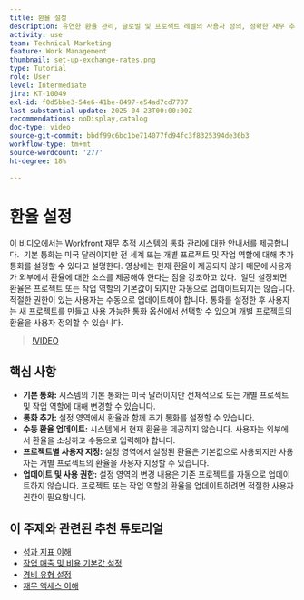 ```yaml
---
title: 환율 설정
description: 유연한 환율 관리, 글로벌 및 프로젝트 레벨의 사용자 정의, 정확한 재무 추적을 위한 수동 입력 옵션을 이용하여 통화 설정을 사용자 정의하십시오.
activity: use
team: Technical Marketing
feature: Work Management
thumbnail: set-up-exchange-rates.png
type: Tutorial
role: User
level: Intermediate
jira: KT-10049
exl-id: f0d5bbe3-54e6-41be-8497-e54ad7cd7707
last-substantial-update: 2025-04-23T00:00:00Z
recommendations: noDisplay,catalog
doc-type: video
source-git-commit: bbdf99c6bc1be714077fd94fc3f8325394de36b3
workflow-type: tm+mt
source-wordcount: '277'
ht-degree: 18%

---
```


# 환율 설정

이 비디오에서는 Workfront 재무 추적 시스템의 통화 관리에 대한 안내서를 제공합니다. &#x200B; 기본 통화는 미국 달러이지만 전 세계 또는 개별 프로젝트 및 작업 역할에 대해 추가 통화를 설정할 수 있다고 설명한다.
영상에는 현재 환율이 제공되지 않기 때문에 사용자가 외부에서 환율에 대한 소스를 제공해야 한다는 점을 강조하고 있다. &#x200B; 일단 설정되면 환율은 프로젝트 또는 작업 역할의 기본값이 되지만 자동으로 업데이트되지는 않습니다. 적절한 권한이 있는 사용자는 수동으로 업데이트해야 합니다. &#x200B; 통화를 설정한 후 사용자는 새 프로젝트를 만들고 사용 가능한 통화 옵션에서 선택할 수 있으며 개별 프로젝트의 환율을 사용자 정의할 수 있습니다. &#x200B;

>[!VIDEO](https://video.tv.adobe.com/v/3457693/?quality=12&learn=on&enablevpops=1)

## 핵심 사항

* **기본 통화:** 시스템의 기본 통화는 미국 달러이지만 전체적으로 또는 개별 프로젝트 및 작업 역할에 대해 변경할 수 있습니다. &#x200B;
* **통화 추가:** 설정 영역에서 환율과 함께 추가 통화를 설정할 수 있습니다. &#x200B;
* **수동 환율 업데이트:** 시스템에서 현재 환율을 제공하지 않습니다. 사용자는 외부에서 환율을 소싱하고 수동으로 입력해야 합니다. &#x200B;
* **프로젝트별 사용자 지정:** 설정 영역에서 설정된 환율은 기본값으로 사용되지만 사용자는 개별 프로젝트의 환율을 사용자 지정할 수 있습니다. &#x200B;
* **업데이트 및 사용 권한:** 설정 영역의 변경 내용은 기존 프로젝트를 자동으로 업데이트하지 않습니다. 프로젝트 또는 작업 역할의 환율을 업데이트하려면 적절한 사용자 권한이 필요합니다.

## 이 주제와 관련된 추천 튜토리얼

* [성과 지표 이해](/help/manage-work/project-finances/understand-performance-metrics.md)
* [작업 매출 및 비용 기본값 설정](/help/manage-work/project-finances/set-up-task-revenue-and-cost-defaults.md)
* [경비 유형 설정](/help/manage-work/project-finances/set-up-expense-types.md)
* [재무 액세스 이해](/help/manage-work/project-finances/understand-financial-access.md)
